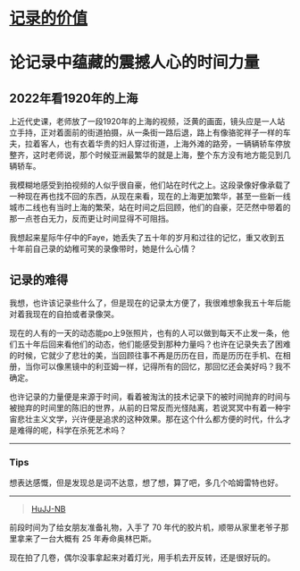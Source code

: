 # [记录的价值](https://github.com/HuJJ-NB/HuJJ-NB/issues/5)

# 论记录中蕴藏的震撼人心的时间力量

## 2022年看1920年的上海

上近代史课，老师放了一段1920年的上海的视频，泛黄的画面，镜头应是一人站立手持，正对着面前的街道拍摄，从一条街一路后退，路上有像骆驼祥子一样的车夫，拉着客人，也有衣着华贵的妇人穿过街道，上海外滩的路旁，一辆辆轿车停放整齐，这时老师说，那个时候亚洲最繁华的就是上海，整个东方没有地方能见到几辆轿车。

我模糊地感受到拍视频的人似乎很自豪，他们站在时代之上。这段录像好像承载了一种现在再也找不回的东西，从现在来看，现在的上海更加繁华，甚至一些新一线城市二线也有当时上海的繁荣，站在时间之后回顾，他们的自豪，茫茫然中带着的那一点苍白无力，反而更让时间显得不可阻挡。

我想起来星际牛仔中的Faye，她丢失了五十年的岁月和过往的记忆，重又收到五十年前自己录的幼稚可笑的录像带时，她是什么心情？

## 记录的难得

我想，也许该记录些什么了，但是现在的记录太方便了，我很难想象我五十年后能对着我现在的自拍或者录像哭。

现在的人有的一天的动态能po上9张照片，也有的人可以做到每天不止发一条，他们五十年后回来看他们的动态，他们能感受到那种力量吗？也许在记录失去了困难的时候，它就少了悲壮的美，当回顾往事不再是历历在目，而是历历在手机、在相册，当你可以像黑镜中的利亚姆一样，记得所有的回忆，那回忆还会美好吗？我不确定。

也许记录的力量便是来源于时间，看着被淘汰的技术记录下的被时间抛弃的时间与被抛弃的时间里的陈旧的世界，从前的日常反而光怪陆离，若说冥冥中有着一种宇宙悲壮主义文学，兴许便是追求的这种效果。那在这个什么都方便的时代，什么才是难得的呢，科学在杀死艺术吗？

---

### Tips

想表达感慨，但是发现总是词不达意，想了想，算了吧，多几个哈姆雷特也好。

---

> [HuJJ-NB](https://github.com/HuJJ-NB)

前段时间为了给女朋友准备礼物，入手了 70 年代的胶片机，顺带从家里老爷子那里拿来了一台大概有 25 年寿命奥林巴斯。

现在拍了几卷，偶尔没事拿起来对着灯光，用手机去开反转，还是很好玩的。
